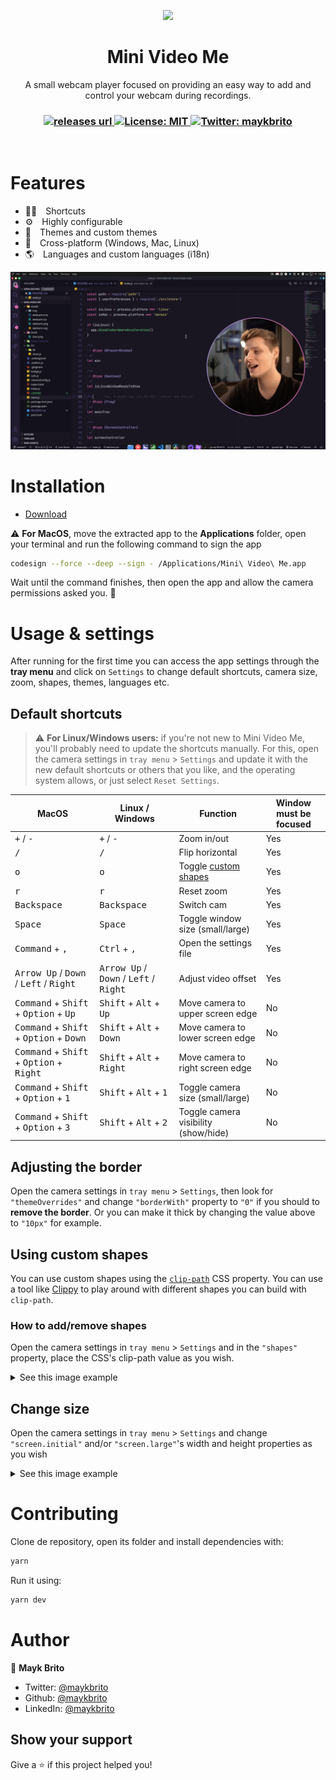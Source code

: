 <p align="center">
  <img src="./src/resources/icons/icon.png" width="140px" />
</p>

<h1 align="center">Mini Video Me</h1>
<p align="center">A small webcam player focused on providing an easy way to add and control your webcam during recordings.</p>

<h3 align="center">
  <!-- <a href="https://github.com/maykbrito/mini-video-me/actions/workflows/release.yml" target="_blank">
    <img alt="Build" src="https://github.com/maykbrito/mini-video-me/actions/workflows/release.yml/badge.svg" />
  </a> -->

  <!-- Version -->
  <a href="https://github.com/maykbrito/mini-video-me/releases">
    <img alt="releases url" src="https://img.shields.io/github/v/release/maykbrito/mini-video-me?style=for-the-badge&labelColor=1C1E26&color=FF79C6">
  </a>  
  
 <!-- License -->
  <a href="./LICENSE" target="_blank">
    <img alt="License: MIT" src="https://img.shields.io/badge/license%20-MIT-1C1E26?style=for-the-badge&labelColor=1C1E26&color=FF79C6">
  </a>

 <!-- Twitter -->
  <a href="https://twitter.com/maykbrito" target="_blank">
    <img alt="Twitter: maykbrito" src="https://img.shields.io/twitter/follow/maykbrito.svg?style=for-the-badge&labelColor=1C1E26&color=FF79C6&logo=twitter" />
  </a>
</h3>

<br />

# Features

- 👨‍🚀 Shortcuts
- ⚙️ Highly configurable
- 💅 Themes and custom themes
- 🚀 Cross-platform (Windows, Mac, Linux)
- 🌎 Languages and custom languages (i18n)

<img src=".github/preview.png" alt="Sample preview running the app showing Diego Fernandes happy on the app screen with Visual Studio Code open in the background">

# Installation

- [Download](https://github.com/maykbrito/mini-video-me/releases)

⚠️ **For MacOS**, move the extracted app to the **Applications** folder, open your terminal and run the following command to sign the app
```bash
codesign --force --deep --sign - /Applications/Mini\ Video\ Me.app
```
Wait until the command finishes, then open the app and allow the camera permissions asked you. 🚀

# Usage & settings

After running for the first time you can access the app settings through the **tray menu** and click on `Settings` to change default shortcuts, camera size, zoom, shapes, themes, languages etc.

## Default shortcuts

> ⚠️ **For Linux/Windows users:** if you're not new to Mini Video Me, you'll probably need to update the shortcuts manually. For this, open the camera settings in `tray menu` > `Settings` and update it with the new default shortcuts or others that you like, and the operating system allows, or just select `Reset Settings`.

<table>
  <thead>
    <tr>
      <th>MacOS</th>
      <th>Linux / Windows</th>
      <th>Function</th>
      <th>Window must be focused</th>
    </tr>
  </thead>
  <tbody>
    <tr>
      <td><kbd>+</kbd> / <kbd>-</kbd></td>
      <td><kbd>+</kbd> / <kbd>-</kbd></td>
      <td>Zoom in/out</td>
      <td>Yes</td>
    </tr>
    <tr>
      <td><kbd>/</kbd></td>
      <td><kbd>/</kbd></td>
      <td>Flip horizontal</td>
      <td>Yes</td>
    </tr>
    <tr>
      <td><kbd>o</kbd></td>
      <td><kbd>o</kbd></td>
      <td>Toggle <a href="#using-custom-shapes">custom shapes</a></td>
      <td>Yes</td>
    </tr>
    <tr>
      <td><kbd>r</kbd></td>
      <td><kbd>r</kbd></td>
      <td>Reset zoom</td>
      <td>Yes</td>
    </tr>
    <tr>
      <td><kbd>Backspace</kbd></td>
      <td><kbd>Backspace</kbd></td>
      <td>Switch cam</td>
      <td>Yes</td>
    </tr>
    <tr>
      <td><kbd>Space</kbd></td>
      <td><kbd>Space</kbd></td>
      <td>Toggle window size (small/large)</td>
      <td>Yes</td>
    </tr>
    <tr>
      <td><kbd>Command</kbd> + <kbd>,</kbd></td>
      <td><kbd>Ctrl</kbd> + <kbd>,</kbd></td>
      <td>Open the settings file</td>
      <td>Yes</td>
    </tr>
    <tr>
      <td><kbd>Arrow Up</kbd> / <kbd>Down</kbd> / <kbd>Left</kbd> / <kbd>Right</kbd></td>
      <td><kbd>Arrow Up</kbd> / <kbd>Down</kbd> / <kbd>Left</kbd> / <kbd>Right</kbd></td>
      <td>Adjust video offset</td>
      <td>Yes</td>
    </tr>
    <tr>
      <td><kbd>Command</kbd> + <kbd>Shift</kbd> + <kbd>Option</kbd> + <kbd>Up</kbd></td>
      <td><kbd>Shift</kbd> + <kbd>Alt</kbd> + <kbd>Up</kbd></td>
      <td>Move camera to upper screen edge</td>
      <td>No</td>
    </tr>
    <tr>
      <td><kbd>Command</kbd> + <kbd>Shift</kbd> + <kbd>Option</kbd> + <kbd>Down</kbd></td>
      <td><kbd>Shift</kbd> + <kbd>Alt</kbd> + <kbd>Down</kbd></td>
      <td>Move camera to lower screen edge</td>
      <td>No</td>
    </tr>
    <tr>
      <td><kbd>Command</kbd> + <kbd>Shift</kbd> + <kbd>Option</kbd> + <kbd>Right</kbd></td>
      <td><kbd>Shift</kbd> + <kbd>Alt</kbd> + <kbd>Right</kbd></td>
      <td>Move camera to right screen edge</td>
      <td>No</td>
    </tr>
    <tr>
      <td><kbd>Command</kbd> + <kbd>Shift</kbd> + <kbd>Option</kbd> + <kbd>1</kbd></td>
      <td><kbd>Shift</kbd> + <kbd>Alt</kbd> + <kbd>1</kbd></td>
      <td>Toggle camera size (small/large)</td>
      <td>No</td>
    </tr>
    <tr>
      <td><kbd>Command</kbd> + <kbd>Shift</kbd> + <kbd>Option</kbd> + <kbd>3</kbd></td>
      <td><kbd>Shift</kbd> + <kbd>Alt</kbd> + <kbd>2</kbd></td>
      <td>Toggle camera visibility (show/hide)</td>
      <td>No</td>
    </tr>
  </tbody>
</table>

## Adjusting the border

Open the camera settings in `tray menu` > `Settings`, then look for `"themeOverrides"` and change `"borderWith"` property to `"0"` if you should to **remove the border**. Or you can make it thick by changing the value above to `"10px"` for example.

## Using custom shapes

You can use custom shapes using the [`clip-path`](https://developer.mozilla.org/en-US/docs/Web/CSS/clip-path)
CSS property. You can use a tool like [Clippy](https://bennettfeely.com/clippy/) to play around with different shapes
you can build with `clip-path`.

### How to add/remove shapes

Open the camera settings in `tray menu` > `Settings` and in the `"shapes"` property, place the CSS's clip-path value as you wish.

<details>
  <summary>See this image example</summary>
  <img src="https://i.imgur.com/EfTwfr6.png">
</details>

## Change size

Open the camera settings in `tray menu` > `Settings` and change `"screen.initial"` and/or `"screen.large"`'s width and height properties as you wish

<details>
  <summary>See this image example</summary>
  <img src="https://i.imgur.com/D53cdtr.png">
</details>

# Contributing

Clone de repository, open its folder and install dependencies with:

```sh
yarn
```

Run it using:

```sh
yarn dev
```

# Author

👤 **Mayk Brito**

- Twitter: [@maykbrito](https://twitter.com/maykbrito)
- Github: [@maykbrito](https://github.com/maykbrito)
- LinkedIn: [@maykbrito](https://linkedin.com/in/maykbrito)

## Show your support

Give a ⭐️ if this project helped you!

